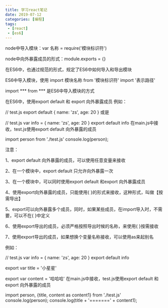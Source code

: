 ```yaml
---
title: 学习react笔记
date: 2019-07-12
categories: [编程]
tags:
 - [react]
 - [es6]
---
```


node中导入模块：var 名称 = require('模块标识符')

node中向外暴露成员的形式：module.exports = {}

在ES6中，也通过规范的形式，规定了ES6中如何导入和导出模块

ES6中导入模块，使用 import 模块名称 from '模块标识符'    import '表示路径'

import *** from *** 是ES6中导入模块的方式

<!-- more -->

在ES6中，使用export default 和 export 向外暴露成员
例如：

// test.js
export default {
name: 'zs',
age: 20
}
或是

// test.js
var info = {
name: 'zs',
age: 20
}
export default info
在main.js中接收，test.js使用export default 向外暴露的成员

import person from './test.js'
console.log(person);


注意：

1、export default 向外暴露的成员，可以使用任意变量来接收

2、在一个模块中，export default 只允许向外暴露一次

3、在一个模块中，可以同时使用export default 和export 向外暴露成员

4、使用export向外暴露的成员，只能使用{  }的形式来接收，这种形式，叫做【按需导出】

5、export可以向外暴露多个成员，同时，如果某些成员，在import导入时，不需要，可以不在{ }中定义

6、使用export导出的成员，必须严格按照导出时候的名称，来使用{ }按需接收

7、使用export导出的成员，如果想换个变量名称接收，可以使用as来起别名

例如：

// test.js
var info = {
name: 'zs',
age: 20
}
export default info

export var title = '小星星'

export var content = '哈哈哈'
在main.js中接收，test.js使用export default 和 export 向外暴露的成员

import person, {title, content as content1} from './test.js'
console.log(person);
console.log(title + '=======' + content1);
